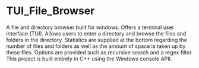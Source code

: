 # TUI_File_Browser
A file and directory browser built for windows. Offers a terminal user interface (TUI). Allows users to enter a directory and browse the files and folders in the directory. Statistics are supplied at the bottom regarding the number of files and folders as well as the amount of space is taken up by these files. Options are provided such as recursive search and a regex filter. This project is built entirely in C++  using the Windows console APII.
